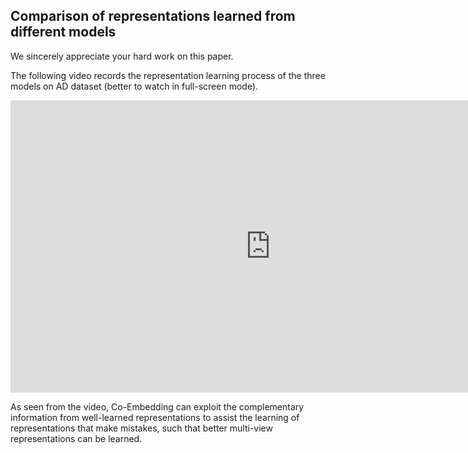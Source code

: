 ## Comparison of representations learned from different models

We sincerely appreciate your hard work on this paper.


The following video records the representation learning process of the three models on AD dataset (better to watch in full-screen mode).

<iframe width="832" height="468" src="https://www.youtube.com/embed/4tHlMz4X96w" frameborder="0" allow="accelerometer; autoplay; encrypted-media; gyroscope; picture-in-picture" allowfullscreen></iframe>

As seen from the video, Co-Embedding can exploit the complementary information from well-learned representations to assist the learning of representations that make mistakes, such that better multi-view representations can be learned.



<!-- Edit this page:  You can use the [editor on GitHub](https://github.com/Co-Embedding/Co-Embedding/edit/master/README.md) to maintain and preview the content for your website in Markdown files. -->
